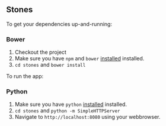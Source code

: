 Stones
------

To get your dependencies up-and-running:

### Bower

  1. Checkout the project
  2. Make sure you have `npm` and `bower` [installed](http://bower.io/) installed.
  3. `cd stones` and `bower install`

To run the app:

### Python

  1. Make sure you have `python` [installed](https://www.python.org) installed.
  2. `cd stones` and `python -m SimpleHTTPServer`
  3. Navigate to `http://localhost:8080` using your webbrowser.
